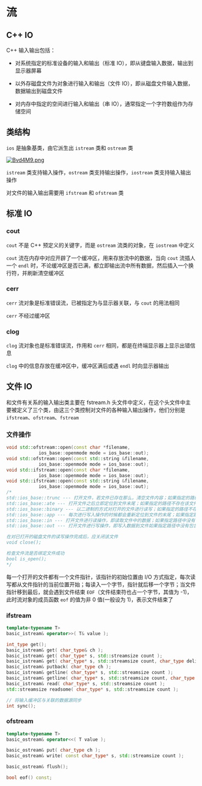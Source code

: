 # 流

## C++ IO

C++ 输入输出包括：

- 对系统指定的标准设备的输入和输出（标准 IO），即从键盘输入数据，输出到显示器屏幕

- 以外存磁盘文件为对象进行输入和输出（文件 IO），即从磁盘文件输入数据，数据输出到磁盘文件

- 对内存中指定的空间进行输入和输出（串 IO），通常指定一个字符数组作为存储空间


## 类结构

`ios` 是抽象基类，由它派生出 `istream` 类和 `ostream` 类

[![Bvd4M9.png](https://s3.ax1x.com/2020/11/11/Bvd4M9.png)](https://imgchr.com/i/Bvd4M9)

`istream` 类支持输入操作，`ostream` 类支持输出操作，`iostream` 类支持输入输出操作

对文件的输入输出需要用 `ifstream` 和 `ofstream` 类

## 标准 IO

### cout

`cout` 不是 C++ 预定义的关键字，而是 `ostream` 流类的对象，在 `iostream` 中定义

`cout` 流在内存中对应开辟了一个缓冲区，用来存放流中的数据，当向 `cout` 流插人一个 `endl` 时，不论缓冲区是否已满，都立即输出流中所有数据，然后插入一个换行符，并刷新清空缓冲区

### cerr

`cerr` 流对象是标准错误流，已被指定为与显示器关联，与 `cout` 的用法相同

`cerr` 不经过缓冲区

### clog

`clog` 流对象也是标准错误流，作用和 `cerr` 相同，都是在终端显示器上显示出错信息

`clog` 中的信息存放在缓冲区中，缓冲区满后或遇 `endl` 时向显示器输出

## 文件 IO

和文件有关系的输入输出类主要在 fstream.h 头文件中定义，在这个头文件中主要被定义了三个类，由这三个类控制对文件的各种输入输出操作，他们分别是 `ifstream`、`ofstream`、`fstream`

### 文件操作

```cpp
void std::ofstream::open(const char *filename,
            ios_base::openmode mode = ios_base::out);
void std::ofstream::open(const std::string &filename, 
            ios_base::openmode mode = ios_base::out);
void std::ifstream::open(const char *filename,
            ios_base::openmode mode = ios_base::out);
void std::ifstream::open(const std::string &filename, 
            ios_base::openmode mode = ios_base::out);
/*
std::ios_base::trunc --- 打开文件，若文件已存在那么，清空文件内容；如果指定的路径不存在该文件不会创建
std::ios_base::ate --- 打开文件之后立即定位到文件末尾；如果指定的路径不存在该文件不会创建
std::ios_base::binary --- 以二进制的方式对打开的文件进行读写；如果指定的路径不存在该文件不会创建
std::ios_base::app --- 每次进行写入操作的时候都会重新定位到文件的末尾；如果指定路径不存在该文件那么创建一个
std::ios_base::in --- 打开文件进行读操作，即读取文件中的数据；如果指定路径中没有包含该文件，不会创建
std::ios_base::out --- 打开文件进行写操作，即写入数据到文件如果指定路径中没有包含该文件；如果指定路径中并没有包含该文件，会创建一个新的；如果指定的路径中包含有该文件，那么打开后，会清空文件中内容

在对已打开的磁盘文件的读写操作完成后，应关闭该文件
void close();

检查文件流是否绑定文件成功
bool is_open();
*/
```

每一个打开的文件都有一个文件指针，该指针的初始位置由 I/O 方式指定，每次读写都从文件指针的当前位置开始；每读入一个字节，指针就后移一个字节；当文件指针移到最后，就会遇到文件结束 `EOF`（文件结束符也占一个字节，其值为 -1)，此时流对象的成员函数 `eof` 的值为非 0 值(一般设为 1)，表示文件结束了

### ifstream

```cpp
template<typename T> 
basic_istream& operator>>( T& value );

int_type get();
basic_istream& get( char_type& ch );
basic_istream& get( char_type* s, std::streamsize count );
basic_istream& get( char_type* s, std::streamsize count, char_type delim );
basic_istream& putback( char_type ch );
basic_istream& getline( char_type* s, std::streamsize count );
basic_istream& getline( char_type* s, std::streamsize count, char_type delim );
basic_istream& read( char_type* s, std::streamsize count );
std::streamsize readsome( char_type* s, std::streamsize count );

// 将输入缓冲区与关联的数据源同步
int sync();
```

### ofstream

```cpp
template<typename T>
basic_ostream& operator<<( T value );

basic_ostream& put( char_type ch );
basic_ostream& write( const char_type* s, std::streamsize count );

basic_ostream& flush();

bool eof() const;
```